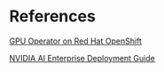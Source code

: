

# References
[GPU Operator on Red Hat OpenShift](https://docs.nvidia.com/datacenter/cloud-native/#kubernetes-and-nvidia-gpus)

[NVIDIA AI Enterprise Deployment Guide](https://docs.nvidia.com/ai-enterprise/deployment/openshift-on-bare-metal/latest/nfd-operator.html)